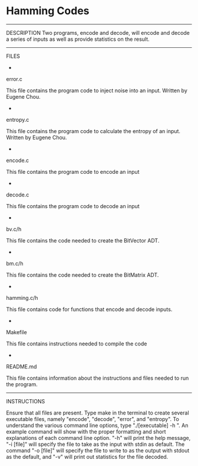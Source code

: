 # Hamming Codes

-----------------------
DESCRIPTION
Two programs, encode and decode, will encode and decode a series of inputs as well as provide statistics on the result.

-----------------------
FILES

-
error.c

This file contains the program code to inject noise into an input. Written by Eugene Chou.

-
entropy.c

This file contains the program code to calculate the entropy of an input. Written by Eugene Chou.

-
encode.c

This file contains the program code to encode an input

-
decode.c

This file contains the program code to decode an input

-
bv.c/h

This file contains the code needed to create the BitVector ADT.

-
bm.c/h

This file contains the code needed to create the BitMatrix ADT.

-
hamming.c/h

This file contains code for functions that encode and decode inputs.

-
Makefile

This file contains instructions needed to compile the code

-
README.md

This file contains information about the instructions and files needed to run the program.

-----------------------
INSTRUCTIONS

Ensure that all files are present. Type make in the terminal to create several executable files, namely "encode", "decode", "error", and "entropy". 
To understand the various command line options, type "./[executable] -h ". 
An example command will show with the proper formatting and short explanations of each command line option.
"-h" will print the help message, "-i [file]" will specify the file to take as the input with stdin as default. 
The command "-o [file]" will specify the file to write to as the output with stdout as the default, and "-v" will print out statistics for the file decoded.
